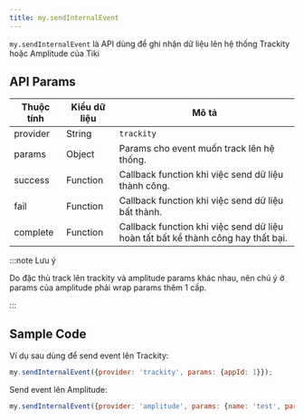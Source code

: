 ```yaml
---
title: my.sendInternalEvent
---
```


`my.sendInternalEvent` là API dùng để ghi nhận dữ liệu lên hệ thống Trackity hoặc Amplitude của Tiki

## API Params

| Thuộc tính | Kiểu dữ liệu | Mô tả                                                                        |
| ---------- | ------------ | ---------------------------------------------------------------------------- |
| provider   | String       | `trackity`| `amplitude`                                                      |
| params     | Object       | Params cho event muốn track lên hệ thống.                                    |
| success    | Function     | Callback function khi việc send dữ liệu thành công.                          |
| fail       | Function     | Callback function khi việc send dữ liệu bất thành.                               |
| complete   | Function     | Callback function khi việc send dữ liệu hoàn tất bất kể thành công hay thất bại. |


:::note Lưu ý

Do đặc thù track lên trackity và amplitude params khác nhau, nên chú ý ở params của amplitude phải wrap params thêm 1 cấp.

:::

## Sample Code

Ví dụ sau dùng để send event lên Trackity:

```js
my.sendInternalEvent({provider: 'trackity', params: {appId: 1}});
```

Send event lên Amplitude:

```js
my.sendInternalEvent({provider: 'amplitude', params: {name: 'test', params: {appId: 1}}});
```

